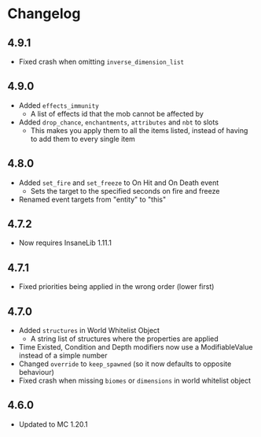 # Changelog

## 4.9.1
* Fixed crash when omitting `inverse_dimension_list`

## 4.9.0
* Added `effects_immunity`
  * A list of effects id that the mob cannot be affected by
* Added `drop_chance`, `enchantments`, `attributes` and `nbt` to slots
  * This makes you apply them to all the items listed, instead of having to add them to every single item

## 4.8.0
* Added `set_fire` and `set_freeze` to On Hit and On Death event
  * Sets the target to the specified seconds on fire and freeze
* Renamed event targets from "entity" to "this"

## 4.7.2
* Now requires InsaneLib 1.11.1

## 4.7.1
* Fixed priorities being applied in the wrong order (lower first)

## 4.7.0
* Added `structures` in World Whitelist Object
  * A string list of structures where the properties are applied
* Time Existed, Condition and Depth modifiers now use a ModifiableValue instead of a simple number
* Changed `override` to `keep_spawned` (so it now defaults to opposite behaviour)
* Fixed crash when missing `biomes` or `dimensions` in world whitelist object

## 4.6.0
* Updated to MC 1.20.1